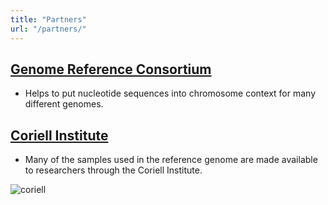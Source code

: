 ```yaml
---
title: "Partners"
url: "/partners/"
---
```


## [Genome Reference Consortium](https://www.ncbi.nlm.nih.gov/grc)
- Helps to put nucleotide sequences into chromosome context for many different genomes.


## [Coriell Institute](https://www.coriell.org/)
- Many of the samples used in the reference genome are made available to researchers through the Coriell Institute.

![coriell](/img/coriell_logo.png)
